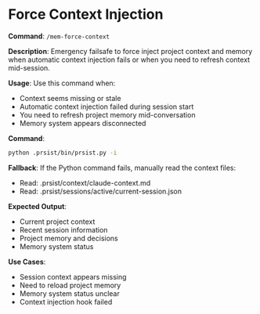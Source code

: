 # Force Context Injection

**Command**: `/mem-force-context`

**Description**: Emergency failsafe to force inject project context and memory when automatic context injection fails or when you need to refresh context mid-session.

**Usage**: Use this command when:
- Context seems missing or stale
- Automatic context injection failed during session start
- You need to refresh project memory mid-conversation
- Memory system appears disconnected

**Command**:
```bash
python .prsist/bin/prsist.py -i
```

**Fallback**:
If the Python command fails, manually read the context files:
- Read: .prsist/context/claude-context.md
- Read: .prsist/sessions/active/current-session.json

**Expected Output**:
- Current project context
- Recent session information
- Project memory and decisions
- Memory system status

**Use Cases**:
- Session context appears missing
- Need to reload project memory
- Memory system status unclear
- Context injection hook failed